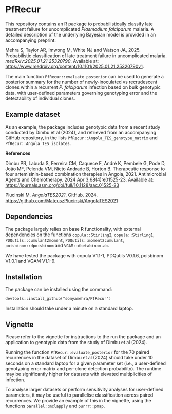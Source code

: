 # PfRecur

This repository contains an R package to probabilistically classify late treatment failure for uncomplicated *Plasmodium falciparum* malaria. A detailed description of the underlying Bayesian model is provided in an accompanying preprint:

Mehra S, Taylor AR, Imwong M, White NJ and Watson JA, 2025. Probabilistic classification of late treatment failure in uncomplicated malaria. *medRxiv:2025.01.21.25320790*. Available at: https://www.medrxiv.org/content/10.1101/2025.01.21.25320790v1.

The main function `PfRecur::evaluate_posterior` can be used to generate a posterior summary for the number of newly-inoculated vs recrudescent clones within a recurrent *P. falciparum* infection based on bulk genotypic data, with user-defined parameters governing genotyping error and the detectability of individual clones.

## Example dataset

As an example, the package includes genotypic data from a recent study conducted by Dimbu et al (2024), and retrieved from an accompanying GitHub repository, in the lists `PfRecur::Angola_TES_genotype_matrix` and `PfRecur::Angola_TES_isolates`.

**References**

Dimbu PR, Labuda S, Ferreira CM, Caquece F, André K, Pembele G, Pode D, João MF, Pelenda VM, Nieto Andrade B, Horton B. Therapeutic response to four artemisinin-based combination therapies in Angola, 2021. Antimicrobial Agents and Chemotherapy. 2024 Apr 3;68(4):e01525-23. Available at: <https://journals.asm.org/doi/full/10.1128/aac.01525-23>

Plucinski M. *AngolaTES2021*. GitHub. 2024. <https://github.com/MateuszPlucinski/AngolaTES2021>

## Dependencies

The package largely relies on base R functionality, with external dependencies on the functions `copula::Stirling2`, `copula::Stirling1`, `PDQutils::cumulant2moment`, `PDQutils::moment2cumulant`, `poisbinom::dpoisbinom` and `VGAM::dbetabinom.ab`.

We have tested the package with copula V1.1-1, PDQutils V0.1.6, poisbinom V1.0.1 and VGAM V1.1-9.

## Installation

The package can be installed using the command:

`devtools::install_github("somyamehra/PfRecur")`

Installation should take under a minute on a standard laptop.

## Vignette

Please refer to the vignette for instructions to the run the package and an application to genotypic data from the study of Dimbu et al (2024).

Running the function `PfRecur::evaluate_posterior` for the 70 paired recurrences in the dataset of Dimbu et al (2024) should take under 10 seconds on a standard laptop for a given parameter set (i.e., a user-defined genotyping error matrix and per-clone detection probability). The runtime may be significantly higher for datasets with elevated multiplicities of infection.

To analyse larger datasets or perform sensitivity analyses for user-defined parameters, it may be useful to parallelise classification across paired recurrences. We provide an example of this in the vignette, using the functions `parallel::mclapply` and `purrr::pmap`.
